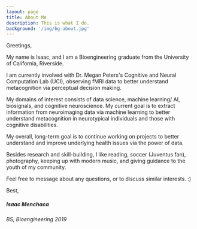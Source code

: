 ```yaml
---
layout: page
title: About Me
description: This is what I do.
background: '/img/bg-about.jpg'
---
```


Greetings,

My name is Isaac, and I am a Bioengineering graduate from the University of California, Riverside.

I am currently involved with Dr. Megan Peters's Cognitive and Neural Computation Lab (UCI), observing fMRI data to better understand metacognition via perceptual decision making.

My domains of interest consists of data science, machine learning/ AI, biosignals, and cognitive neuroscience. My current goal is to extract information from neuroimaging data via machine learning to better understand metacognition in neurotypical individuals and those with cognitive disabilities.

My overall, long-term goal is to continue working on projects to better understand and improve underlying health issues via the power of data.

Besides research and skill-building, I like reading, soccer (Juventus fan), photography, keeping up with modern music, and giving guidance to the youth of my community.

Feel free to message about any questions, or to discuss similar interests. :)


Best,

##### Isaac Menchaca
###### BS, Bioengineering 2019
